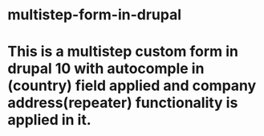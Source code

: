 # multistep-form-in-drupal
# This is a multistep custom form in drupal 10 with autocomple in (country) field applied and company address(repeater) functionality is applied in it.
